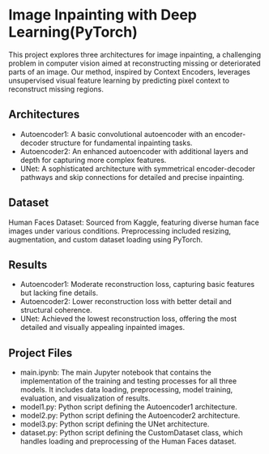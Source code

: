 # Image Inpainting with Deep Learning(PyTorch)
This project explores three architectures for image inpainting, a challenging problem in computer vision aimed at reconstructing missing or deteriorated parts of an image. Our method, inspired by Context Encoders, leverages unsupervised visual feature learning by predicting pixel context to reconstruct missing regions.

## Architectures  
- Autoencoder1: A basic convolutional autoencoder with an encoder-decoder structure for fundamental inpainting tasks.
- Autoencoder2: An enhanced autoencoder with additional layers and depth for capturing more complex features.
- UNet: A sophisticated architecture with symmetrical encoder-decoder pathways and skip connections for detailed and precise inpainting.
  
## Dataset
Human Faces Dataset: Sourced from Kaggle, featuring diverse human face images under various conditions. Preprocessing included resizing, augmentation, and custom dataset loading using PyTorch.

## Results
- Autoencoder1: Moderate reconstruction loss, capturing basic features but lacking fine details.
- Autoencoder2: Lower reconstruction loss with better detail and structural coherence.
- UNet: Achieved the lowest reconstruction loss, offering the most detailed and visually appealing inpainted images.

## Project Files
- main.ipynb: The main Jupyter notebook that contains the implementation of the training and testing processes for all three models. It includes data loading, preprocessing, model training, evaluation, and visualization of results.
- model1.py: Python script defining the Autoencoder1 architecture.
- model2.py: Python script defining the Autoencoder2 architecture.
- model3.py: Python script defining the UNet architecture.
- dataset.py: Python script defining the CustomDataset class, which handles loading and preprocessing of the Human Faces dataset.
